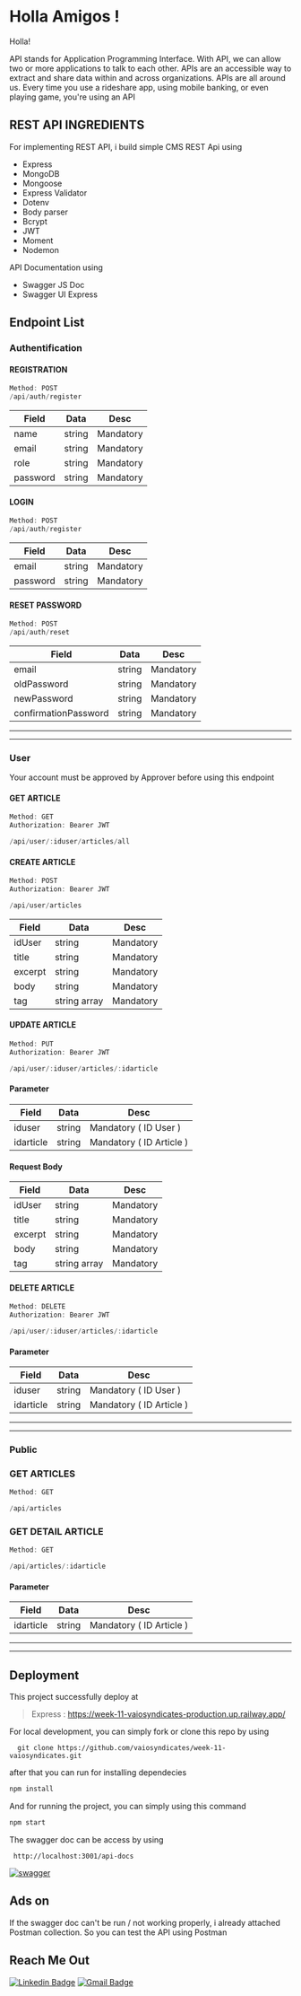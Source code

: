 <h1 align="left">Holla Amigos !</h1>

Holla!

API stands for Application Programming Interface. With API, we can allow two or more applications to talk to each other. APIs are an accessible way to extract and share data within and across organizations. APIs are all around us. Every time you use a rideshare app, using mobile banking, or even playing game, you're using an API
## REST API INGREDIENTS
For implementing REST API, i build simple CMS REST Api using

- Express
- MongoDB
- Mongoose
- Express Validator
- Dotenv
- Body parser
- Bcrypt
- JWT
- Moment
- Nodemon

API Documentation using
- Swagger JS Doc
- Swagger UI Express

## Endpoint List
### Authentification
#### REGISTRATION

```js
Method: POST
/api/auth/register
```

Field  | Data | Desc
--- | --- | ---
name| string | Mandatory
email|string | Mandatory
role| string | Mandatory
password| string | Mandatory


#### LOGIN

```js
Method: POST
/api/auth/register
```

Field  | Data | Desc
--- | --- | ---
email|string | Mandatory
password| string | Mandatory




#### RESET PASSWORD

```js
Method: POST
/api/auth/reset
```

Field  | Data | Desc
--- | --- | ---
email|string | Mandatory
oldPassword| string | Mandatory
newPassword|string | Mandatory
confirmationPassword| string | Mandatory  
---
---

### User
Your account must be approved by Approver before using this endpoint

#### GET ARTICLE
```js
Method: GET
Authorization: Bearer JWT

/api/user/:iduser/articles/all
```
#### CREATE ARTICLE
```js
Method: POST
Authorization: Bearer JWT

/api/user/articles
```

Field  | Data | Desc
--- | --- | ---
idUser|string | Mandatory
title| string | Mandatory
excerpt|string | Mandatory
body| string | Mandatory
tag| string array | Mandatory

#### UPDATE ARTICLE
```js
Method: PUT
Authorization: Bearer JWT

/api/user/:iduser/articles/:idarticle
```

#### Parameter
Field  | Data | Desc
--- | --- | ---
iduser| string  | Mandatory ( ID User )
idarticle| string  | Mandatory ( ID Article )


#### Request Body
Field  | Data | Desc
--- | --- | ---
idUser|string | Mandatory
title| string | Mandatory
excerpt|string | Mandatory
body| string | Mandatory
tag| string array | Mandatory 

#### DELETE ARTICLE
```js
Method: DELETE
Authorization: Bearer JWT

/api/user/:iduser/articles/:idarticle
```

#### Parameter
Field  | Data | Desc
--- | --- | ---
iduser| string  | Mandatory ( ID User )
idarticle| string  | Mandatory ( ID Article )

---
---

### Public
### GET ARTICLES
```js
Method: GET

/api/articles
```

### GET DETAIL ARTICLE
```js
Method: GET

/api/articles/:idarticle
```
#### Parameter
Field  | Data | Desc
--- | --- | ---
idarticle| string  | Mandatory ( ID Article )

---
---

## Deployment
This project successfully deploy at
> Express : https://week-11-vaiosyndicates-production.up.railway.app/

For local development, you can simply fork or clone this repo by using
```terminal
  git clone https://github.com/vaiosyndicates/week-11-vaiosyndicates.git
```

after that you can run for installing dependecies
```js
npm install
```
And for running the project, you can simply using this command
```js
npm start
```
The swagger doc can be access by using 
```
 http://localhost:3001/api-docs
```



<a href="https://ibb.co/SJmTL5C"><img src="https://i.ibb.co/Wsz9TGJ/swagger.png" alt="swagger" border="0"></a>

## Ads on
If the swagger doc can't be run / not working properly, i already attached Postman collection. So you can test the API using Postman

## Reach Me Out

[![Linkedin Badge](https://img.shields.io/badge/-Ade_Kresna_D-blue?style=flat-square&logo=Linkedin&logoColor=white)](https://www.linkedin.com/in/ade-kresna-dewantara/)
[![Gmail Badge](https://img.shields.io/badge/-kresnafti2013@gmail.com-c14438?style=flat-square&logo=Gmail&logoColor=white)](mailto:kresnafti2013@gmail.com)
